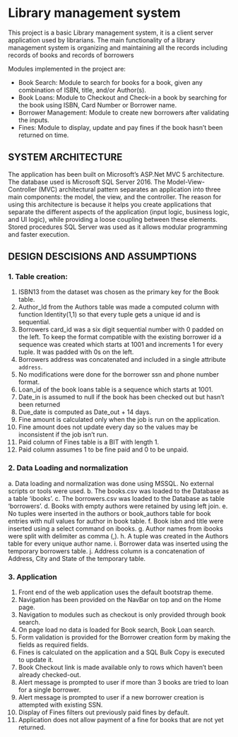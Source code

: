 # Library management system

This project is a basic Library management system, it is a client server application used by librarians. The main functionality of a library management system is organizing and maintaining all the records including records of books and records of borrowers

Modules implemented in the project are:
- Book Search: Module to search for books for a book, given any combination of ISBN, title, and/or Author(s).
- Book Loans: Module to Checkout and Check-in a book by searching for the book using ISBN, Card Number or Borrower name.
- Borrower Management: Module to create new borrowers after validating the inputs.
- Fines: Module to display, update and pay fines if the book hasn’t been returned on time.

## SYSTEM ARCHITECTURE
The application has been built on Microsoft’s ASP.Net MVC 5 architecture. The database used is Microsoft SQL Server 2016. The Model-View-Controller (MVC) architectural pattern separates an application into three main components: the model, the view, and the controller. The reason for using this architecture is because it helps you create applications that separate the different aspects of the application (input logic, business logic, and UI logic), while providing a loose coupling between these elements. Stored procedures SQL Server was used as it allows modular programming and faster execution.

## DESIGN DESCISIONS AND ASSUMPTIONS
### 1. Table creation:
1. ISBN13 from the dataset was chosen as the primary key for the Book table.
2. Author_Id from the Authors table was made a computed column with function Identity(1,1) so that every tuple gets a unique id and is sequential.
3. Borrowers card_id was a six digit sequential number with 0 padded on the left.
To keep the format compatible with the existing borrower id a sequence was created which starts at 1001 and increments 1 for every tuple. It was padded with 0s on the left.
4. Borrowers address was concatenated and included in a single attribute `address`.
5. No modifications were done for the borrower ssn and phone number format.
6. Loan_id of the book loans table is a sequence which starts at 1001.
7. Date_in is assumed to null if the book has been checked out but hasn’t been returned
8. Due_date is computed as Date_out + 14 days.
9. Fine amount is calculated only when the job is run on the application.
10. Fine amount does not update every day so the values may be inconsistent if the job isn’t run.
11. Paid column of Fines table is a BIT with length 1.
12. Paid column assumes 1 to be fine paid and 0 to be unpaid.
### 2. Data Loading and normalization
a. Data loading and normalization was done using MSSQL. No external scripts or tools were used.
b. The books.csv was loaded to the Database as a table ‘ibooks’.
c. The borrowers.csv was loaded to the Database as table ‘borrowers’.
d. Books with empty authors were retained by using left join.
e. No tuples were inserted in the authors or book_authors table for book entries with null values for author in book table.
f. Book isbn and title were inserted using a select command on ibooks.
g. Author names from ibooks were split with delimiter as comma (,).
h. A tuple was created in the Authors table for every unique author name.
i. Borrower data was inserted using the temporary borrowers table.
j. Address column is a concatenation of Address, City and State of the temporary table.
### 3. Application
1. Front end of the web application uses the default bootstrap theme.
2. Navigation has been provided on the NavBar on top and on the Home page.
3. Navigation to modules such as checkout is only provided through book search.
4. On page load no data is loaded for Book search, Book Loan search.
5. Form validation is provided for the Borrower creation form by making the fields as required fields.
6. Fines is calculated on the application and a SQL Bulk Copy is executed to update it.
7. Book Checkout link is made available only to rows which haven’t been already checked-out.
8. Alert message is prompted to user if more than 3 books are tried to loan for a single borrower.
9. Alert message is prompted to user if a new borrower creation is attempted with existing SSN.
10. Display of Fines filters out previously paid fines by default.
11. Application does not allow payment of a fine for books that are not yet returned.
